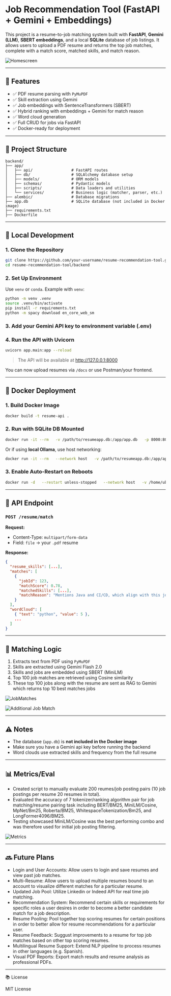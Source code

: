 # Job Recommendation Tool (FastAPI + Gemini + Embeddings)

This project is a resume-to-job matching system built with **FastAPI**, **Gemini (LLM)**, **SBERT embeddings**, and a local **SQLite** database of job listings. It allows users to upload a PDF resume and returns the top job matches, complete with a match score, matched skills, and match reason.

![Homescreen](img_scr/HomeScreen.png)

---

## 🚀 Features

- ✅ PDF resume parsing with `PyMuPDF`
- ✅ Skill extraction using Gemini
- ✅ Job embeddings with SentenceTransformers (SBERT)
- ✅ Hybrid ranking with embeddings + Gemini for match reason
- ✅ Word cloud generation
- ✅ Full CRUD for jobs via FastAPI
- ✅ Docker-ready for deployment

---

## 🧱 Project Structure

```
backend/
├── app/
│   ├── api/                 # FastAPI routes
│   ├── db/                  # SQLAlchemy database setup
│   ├── models/              # ORM models
│   ├── schemas/             # Pydantic models
│   ├── scripts/             # Data loaders and utilities
│   └── services/            # Business logic (matcher, parser, etc.)
├── alembic/                 # Database migrations
├── app.db                   # SQLite database (not included in Docker image)
├── requirements.txt
├── Dockerfile
```

---

## 🧪 Local Development

### 1. Clone the Repository

```bash
git clone https://github.com/your-username/resume-recommendation-tool.git
cd resume-recommendation-tool/backend
```

### 2. Set Up Environment

Use `venv` or `conda`. Example with `venv`:

```bash
python -m venv .venv
source .venv/bin/activate
pip install -r requirements.txt
python -m spacy download en_core_web_sm
```

### 3. Add your Gemini API key to environment variable (.env)

### 4. Run the API with Uvicorn

```bash
uvicorn app.main:app --reload
```

> The API will be available at http://127.0.0.1:8000

You can now upload resumes via `/docs` or use Postman/your frontend.

---

## 🐳 Docker Deployment

### 1. Build Docker Image

```bash
docker build -t resume-api .
```

### 2. Run with SQLite DB Mounted

```bash
docker run -it --rm   -v /path/to/resumeapp.db:/app/app.db   -p 8000:8000   resume-api
```

Or if using **local Ollama**, use host networking:

```bash
docker run -it --rm   --network host   -v /path/to/resumeapp.db:/app/app.db   -p 8000:8000   resume-api
```

### 3. Enable Auto-Restart on Reboots

```bash
docker run -d   --restart unless-stopped   --network host   -v /home/ubuntu/resumeapp.db:/app/app.db   -p 8000:8000   resume-api
```

---

## 🔗 API Endpoint

### `POST /resume/match`

**Request:**

- Content-Type: `multipart/form-data`
- Field: `file` → your `.pdf` resume

**Response:**

```json
{
  "resume_skills": [...],
  "matches": [
    {
      "jobId": 123,
      "matchScore": 0.78,
      "matchedSkills": [...],
      "matchReason": "Mentions Java and CI/CD, which align with this job."
    }
  ],
  "wordCloud": [
    { "text": "python", "value": 5 },
    ...
  ]
}
```

---

## 🧠 Matching Logic

1. Extracts text from PDF using `PyMuPDF`
2. Skills are extracted using Gemini Flash 2.0
3. Skills and jobs are embedded using SBERT (MiniLM)
4. Top 100 job matches are retrieved using Cosine similarity
5. These top 100 jobs along with the resume are sent as RAG to Gemini which returns top 10 best matches jobs

![JobMatches](img_scr/JobMatches.png)

![Additional Job Match]()

---

## ⚠️ Notes

- The database (`app.db`) is **not included in the Docker image**
- Make sure you have a Gemini api key before running the backend
- Word clouds use extracted skills and frequency from the full resume

---

## 📊 Metrics/Eval

* Created script to manually evaluate 200 reumes/job posting pairs (10 job postings per resume 20 resumes in total).
* Evaluated the accuracy of 7 tokenizer/ranking algorithm pair for job matching/resume pairing task including BERT/BM25, MiniLM/Cosine, MpNet/Bm25, Roberta/BM25, WhitespaceTokenization/Bm25, and LongFormer4096/BM25.
* Testing showcased MiniLM/Cosine was the best performing combo and was therefore used for initial job posting filtering.

![Metrics](img_scr/Metrics.png)

---

## 🔜 Future Plans

* Login and User Accounts: Allow users to login and save resumes and view past job matches.
* Multi-Resume: Allow users to upload multiple resumes bound to an account to visualize different matches for a particular resume.
* Updated Job Pool: Utilize Linkedin or Indeed API for real time job matching.
* Recommendation System: Recommend certain skills or requirements for specific roles a user desires in order to become a better candidate match for a job description.
* Resume Pooling: Pool together top scoring resumes for certain positions in order to better allow for resume recommendations for a particular user.
* Resume Feedback: Suggust improvements to a resume for top job matches based on other top scoring resumes.
* Multilingual Resume Support: Extend NLP pipeline to process resumes in other languages (e.g. Spanish).
* Visual PDF Reports: Export match results and resume analysis as professional PDFs.

---

📚 License

MIT License
